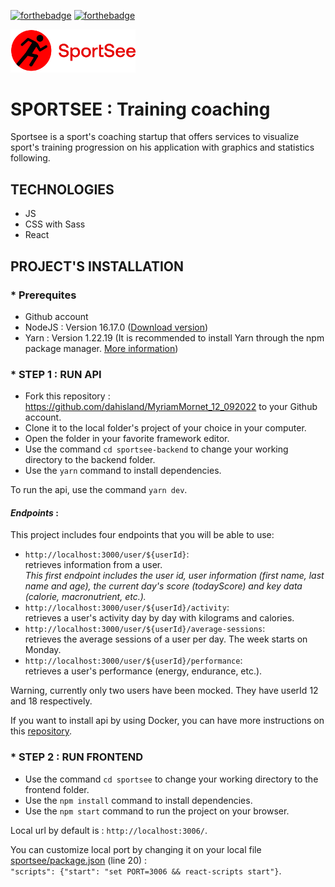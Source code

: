 [![forthebadge](https://forthebadge.com/images/badges/made-with-javascript.svg)](https://forthebadge.com)
[![forthebadge](https://forthebadge.com/images/badges/uses-css.svg)](https://forthebadge.com)
<br/>

<div id="header" align="left">
  <img src="./sportsee/src/assets/logo.svg" width="200"/>
</div>

# SPORTSEE : Training coaching

Sportsee is a sport's coaching startup that offers services to visualize sport's training progression on
his application with graphics and statistics following.

## TECHNOLOGIES

- JS
- CSS with Sass
- React

## PROJECT'S INSTALLATION

### \* Prerequites

- Github account
- NodeJS : Version 16.17.0 ([Download version](https://nodejs.org/download/release/v16.17.0/))
- Yarn : Version 1.22.19 (It is recommended to install Yarn through the npm package manager. [More information](https://classic.yarnpkg.com/lang/en/docs/install/#windows-stable))

### \* STEP 1 : RUN API

- Fork this repository : https://github.com/dahisland/MyriamMornet_12_092022 to your Github account.
- Clone it to the local folder's project of your choice in your computer.
- Open the folder in your favorite framework editor.
- Use the command `cd sportsee-backend` to change your working directory to the backend folder.
- Use the `yarn` command to install dependencies.

To run the api, use the command `yarn dev`.

#### _Endpoints_ :

This project includes four endpoints that you will be able to use:

- `http://localhost:3000/user/${userId}`: <br/>
  retrieves information from a user. <br/>
  _This first endpoint includes the user id, user information (first name, last name and age), the current day's score (todayScore) and key data (calorie, macronutrient, etc.)._
- `http://localhost:3000/user/${userId}/activity`: <br/>
  retrieves a user's activity day by day with kilograms and calories.
- `http://localhost:3000/user/${userId}/average-sessions`: <br/>
  retrieves the average sessions of a user per day. The week starts on Monday.
- `http://localhost:3000/user/${userId}/performance`: <br/>
  retrieves a user's performance (energy, endurance, etc.).

Warning, currently only two users have been mocked. They have userId 12 and 18 respectively.

If you want to install api by using Docker, you can have more instructions on this [repository](https://github.com/OpenClassrooms-Student-Center/P9-front-end-dashboard#readme).

### \* STEP 2 : RUN FRONTEND

- Use the command `cd sportsee` to change your working directory to the frontend folder.
- Use the `npm install` command to install dependencies.
- Use the `npm start` command to run the project on your browser.

Local url by default is : `http://localhost:3006/`.

You can customize local port by changing it on your local file [sportsee/package.json](https://github.com/dahisland/MyriamMornet_12_092022/blob/main/sportsee/package.json) (line 20) : <br/>
`"scripts": {"start": "set PORT=3006 && react-scripts start"}`.
